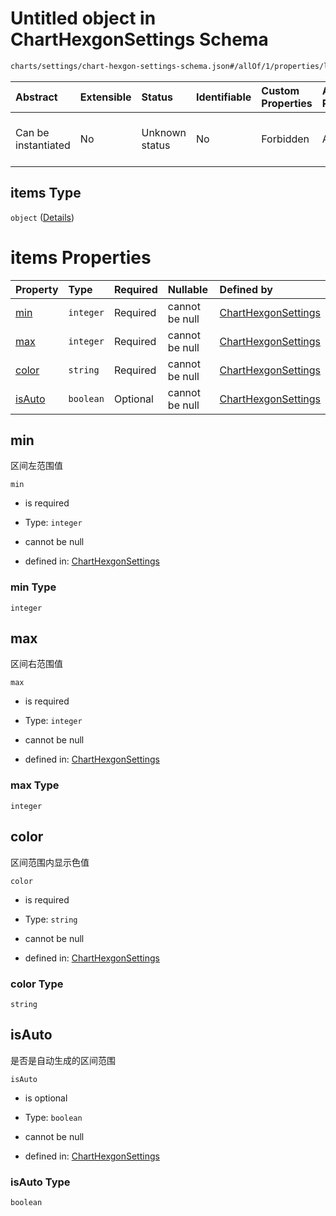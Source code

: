 # Untitled object in ChartHexgonSettings Schema

```txt
charts/settings/chart-hexgon-settings-schema.json#/allOf/1/properties/levelArr/items
```



| Abstract            | Extensible | Status         | Identifiable | Custom Properties | Additional Properties | Access Restrictions | Defined In                                                                                                             |
| :------------------ | :--------- | :------------- | :----------- | :---------------- | :-------------------- | :------------------ | :--------------------------------------------------------------------------------------------------------------------- |
| Can be instantiated | No         | Unknown status | No           | Forbidden         | Allowed               | none                | [chart-hexgon-settings-schema.json\*](../out/charts/settings/chart-hexgon-settings-schema.json "open original schema") |

## items Type

`object` ([Details](chart-hexgon-settings-schema-allof-1-properties-levelarr-items.md))

# items Properties

| Property          | Type      | Required | Nullable       | Defined by                                                                                                                                                                                                          |
| :---------------- | :-------- | :------- | :------------- | :------------------------------------------------------------------------------------------------------------------------------------------------------------------------------------------------------------------ |
| [min](#min)       | `integer` | Required | cannot be null | [ChartHexgonSettings](chart-hexgon-settings-schema-allof-1-properties-levelarr-items-properties-min.md "charts/settings/chart-hexgon-settings-schema.json#/allOf/1/properties/levelArr/items/properties/min")       |
| [max](#max)       | `integer` | Required | cannot be null | [ChartHexgonSettings](chart-hexgon-settings-schema-allof-1-properties-levelarr-items-properties-max.md "charts/settings/chart-hexgon-settings-schema.json#/allOf/1/properties/levelArr/items/properties/max")       |
| [color](#color)   | `string`  | Required | cannot be null | [ChartHexgonSettings](chart-hexgon-settings-schema-allof-1-properties-levelarr-items-properties-color.md "charts/settings/chart-hexgon-settings-schema.json#/allOf/1/properties/levelArr/items/properties/color")   |
| [isAuto](#isauto) | `boolean` | Optional | cannot be null | [ChartHexgonSettings](chart-hexgon-settings-schema-allof-1-properties-levelarr-items-properties-isauto.md "charts/settings/chart-hexgon-settings-schema.json#/allOf/1/properties/levelArr/items/properties/isAuto") |

## min

区间左范围值

`min`

* is required

* Type: `integer`

* cannot be null

* defined in: [ChartHexgonSettings](chart-hexgon-settings-schema-allof-1-properties-levelarr-items-properties-min.md "charts/settings/chart-hexgon-settings-schema.json#/allOf/1/properties/levelArr/items/properties/min")

### min Type

`integer`

## max

区间右范围值

`max`

* is required

* Type: `integer`

* cannot be null

* defined in: [ChartHexgonSettings](chart-hexgon-settings-schema-allof-1-properties-levelarr-items-properties-max.md "charts/settings/chart-hexgon-settings-schema.json#/allOf/1/properties/levelArr/items/properties/max")

### max Type

`integer`

## color

区间范围内显示色值

`color`

* is required

* Type: `string`

* cannot be null

* defined in: [ChartHexgonSettings](chart-hexgon-settings-schema-allof-1-properties-levelarr-items-properties-color.md "charts/settings/chart-hexgon-settings-schema.json#/allOf/1/properties/levelArr/items/properties/color")

### color Type

`string`

## isAuto

是否是自动生成的区间范围

`isAuto`

* is optional

* Type: `boolean`

* cannot be null

* defined in: [ChartHexgonSettings](chart-hexgon-settings-schema-allof-1-properties-levelarr-items-properties-isauto.md "charts/settings/chart-hexgon-settings-schema.json#/allOf/1/properties/levelArr/items/properties/isAuto")

### isAuto Type

`boolean`
